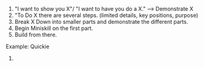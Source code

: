 1. "I want to show you X"/ "I want to have you do a X." --> Demonstrate X
2. "To Do X there are several steps. (limited details, key positions, purpose)
3. Break X Down into smaller parts and demonstrate the different parts.
4. Begin Miniskill on the first part.
5. Build from there.

Example: Quickie

1. 